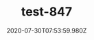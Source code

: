 ---
title: test-847
date: 2020-07-30T07:53:59.980Z
banner_subcontent: asdfsf
category: Research
focus: Developing policy and practice
role: Health or wellbeing lead
organisation_size: Medium (50-249 employees)
industry: Energy & Utilities
content: Lorem ipsum dolor sit amet, consectetur adipiscing elit, sed do eiusmod tempor incididunt ut labore et dolore magna aliqua. Ut enim ad minim veniam, quis nostrud exercitation ullamco laboris nisi ut aliquip ex ea commodo consequat. Duis aute irure dolor in reprehenderit in voluptate velit esse cillum dolore eu fugiat nulla pariatur. Excepteur sint occaecat cupidatat non proident, sunt in culpa qui officia deserunt mollit anim id est laborum.
---